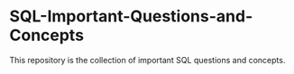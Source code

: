 # SQL-Important-Questions-and-Concepts
This repository is the collection of important SQL questions and concepts.
